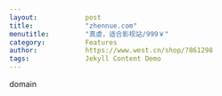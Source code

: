```yaml
---
layout:            post
title:             "zhennue.com"
menutitle:         "真虐，适合影视站/999￥"
category:          Features
author:            https://www.west.cn/shop/?861298
tags:              Jekyll Content Demo
---
```


domain
